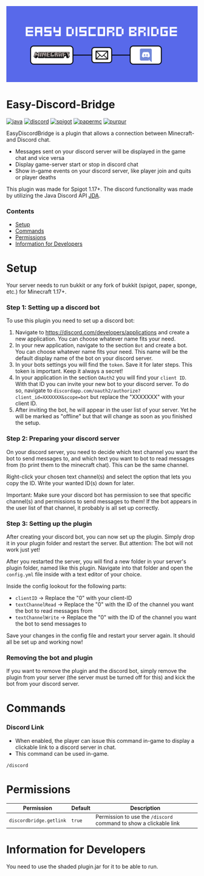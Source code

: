 ![Banner](images/discordBridge.png "Banner")

# Easy-Discord-Bridge
<p align="left">
    <!-- Java -->
    <a href="https://www.java.com" target="_blank" rel="noreferrer"> <img src="https://img.shields.io/badge/Java-ED8B00?style=for-the-badge&logo=java&logoColor=white" alt="java"/></a>
    <!-- Discord API -->
    <a href="https://discord.com/" target="_blank" rel="noreferrer"> <img src="https://img.shields.io/badge/Discord_API-36393e?style=for-the-badge&logo=discord&logoColor=white" alt="discord"/></a>
    <!-- Spigot -->
    <a href="https://www.spigotmc.org/" target="_blank" rel="noreferrer"> <img src="https://img.shields.io/badge/spigot-FF6F00?style=for-the-badge" alt="spigot"/></a>
    <!-- PaperMC (Spigot fork) -->
    <a href="https://papermc.io/" target="_blank" rel="noreferrer"> <img src="https://img.shields.io/badge/papermc-4d4c4c?style=for-the-badge" alt="papermc"/></a>
    <!-- Purpur (Spigot fork) -->
    <a href="https://purpurmc.org/" target="_blank" rel="noreferrer"> <img src="https://img.shields.io/badge/PurpurMC-3a3865?style=for-the-badge" alt="purpur"/></a>
</p>

EasyDiscordBridge is a plugin that allows a connection between Minecraft- and Discord chat.

- Messages sent on your discord server will be displayed in the game chat and vice versa
- Display game-server start or stop in discord chat
- Show in-game events on your discord server, like player join and quits or player deaths

This plugin was made for Spigot 1.17+. The discord functionality was made by utilizing the Java Discord API [JDA](https://github.com/DV8FromTheWorld/JDA).

### Contents
- [Setup](#setup)
- [Commands](#commands)
- [Permissions](#permissions)
- [Information for Developers](#developer)

<a name="setup"></a>
# Setup
Your server needs to run bukkit or any fork of bukkit (spigot, paper, sponge, etc.) for Minecraft 1.17+.

### Step 1: Setting up a discord bot
To use this plugin you need to set up a discord bot:
1. Navigate to https://discord.com/developers/applications and create a new application. You can choose whatever name 
fits your need.
2. In your new application, navigate to the section `Bot` and create a bot. You can choose whatever name fits your need. This
name will be the default display name of the bot on your discord server.
3. In your bots settings you will find the `token`. Save it for later steps. This token is important. Keep it always a 
secret!
4. In your application in the section `OAuth2` you will find your `client ID`. With that ID you can invite your new bot to 
your discord server. To do so, navigate to `discordapp.com/oauth2/authorize?client_id=XXXXXXX&scope=bot` but replace 
the "XXXXXXX" with your client ID.
5. After inviting the bot, he will appear in the user list of your server. Yet he will be marked as "offline" but that
will change as soon as you finished the setup.

### Step 2: Preparing your discord server
On your discord server, you need to decide which text channel you want the bot to send messages to, and which text 
you want to bot to read messages from (to print them to the minecraft chat). This can be the same channel. 

Right-click your chosen text channel(s) and select the option that lets you copy the ID. Write your wanted ID(s) down 
for later.

Important: Make sure your discord bot has permission to see that specific channel(s) and permissions to send
messages to them! If the bot appears in the user list of that channel, it probably is all set up correctly.

### Step 3: Setting up the plugin
After creating your discord bot, you can now set up the plugin. Simply drop it in your plugin folder and restart 
the server. But attention: The bot will not work just yet!

After you restarted the server, you will find a new folder in your server's plugin folder, named like this plugin. 
Navigate into that folder and open the `config.yml` file inside with a text editor of your choice.

Inside the config lookout for the following parts:
- `clientID` -> Replace the "0" with your client-ID
- `textChannelRead` -> Replace the "0" with the ID of the channel you want the bot to read messages from
- `textChannelWrite` -> Replace the "0" with the ID of the channel you want the bot to send messages to

Save your changes in the config file and restart your server again. It should all be set up and working now!

### Removing the bot and plugin
If you want to remove the plugin and the discord bot, simply remove the plugin from your server (the server must be 
turned off for this) and kick the bot from your discord server.

<a name="commands"></a>
# Commands

### Discord Link
- When enabled, the player can issue this command in-game to display a clickable link to a discord server in chat.
- This command can be used in-game.
```
/discord
```

<a name="permissions"></a>
# Permissions

| Permission | Default | Description |
| ---------- | ------- | ----------- |
| `discordbridge.getlink` | `true` | Permission to use the `/discord` command to show a clickable link |

<a name="developer"></a>
# Information for Developers
You need to use the shaded plugin.jar for it to be able to run.
